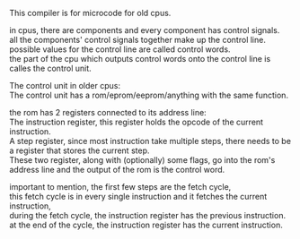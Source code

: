 This compiler is for microcode for old cpus.

in cpus, there are components and every component has control signals.<br>
all the components' control signals together make up the control line.<br>
possible values for the control line are called control words.<br>
the part of the cpu which outputs control words onto the control line is calles the control unit.<br>

The control unit in older cpus:<br>
The control unit has a rom/eprom/eeprom/anything with the same function.

the rom has 2 registers connected to its address line:<br>
The instruction register, this register holds the opcode of the current instruction.<br>
A step register, since most instruction take multiple steps, there needs to be a register that stores the current step.<br>
These two register, along with (optionally) some flags, go into the rom's address line and the output of the rom is the control word.<br>

important to mention, the first few steps are the fetch cycle,<br>
this fetch cycle is in every single instruction and it fetches the current instruction,<br>
during the fetch cycle, the instruction register has the previous instruction.<br>
at the end of the cycle, the instruction register has the current instruction.<br>
